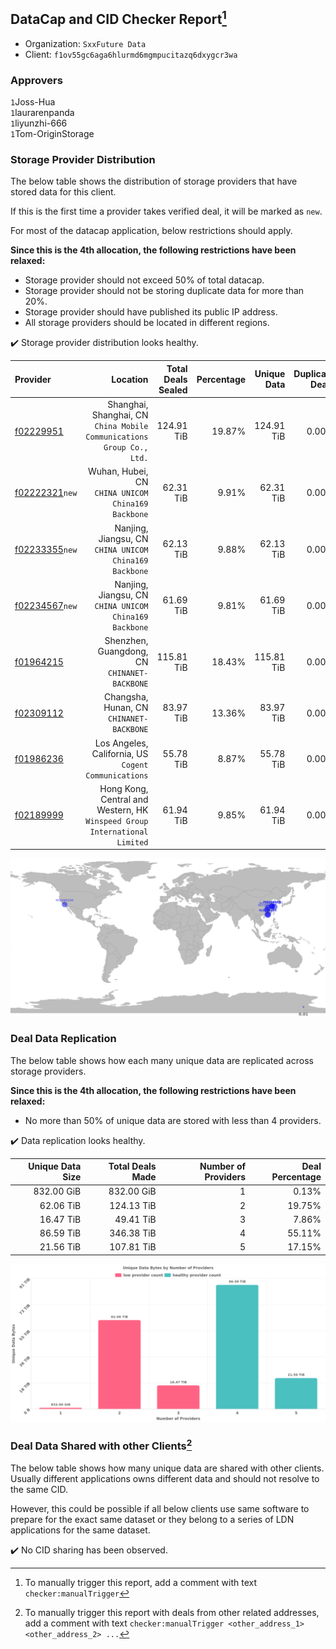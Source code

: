 ## DataCap and CID Checker Report[^1]
 - Organization: `SxxFuture Data`
 - Client: `f1ov55gc6aga6hlurmd6mgmpucitazq6dxygcr3wa`
### Approvers
`1`Joss-Hua<br/>`1`laurarenpanda<br/>`1`liyunzhi-666<br/>`1`Tom-OriginStorage

### Storage Provider Distribution
The below table shows the distribution of storage providers that have stored data for this client.

If this is the first time a provider takes verified deal, it will be marked as `new`.

For most of the datacap application, below restrictions should apply.

**Since this is the 4th allocation, the following restrictions have been relaxed:**
 - Storage provider should not exceed 50% of total datacap.
 - Storage provider should not be storing duplicate data for more than 20%.
 - Storage provider should have published its public IP address.
 - All storage providers should be located in different regions.

✔️ Storage provider distribution looks healthy.

| Provider                                                    |                                                                      Location | Total Deals Sealed | Percentage | Unique Data | Duplicate Deals |
| :---------------------------------------------------------- | ----------------------------------------------------------------------------: | -----------------: | ---------: | ----------: | --------------: |
| [f02229951](https://filfox.info/en/address/f02229951)       |      Shanghai, Shanghai, CN<br/>`China Mobile Communications Group Co., Ltd.` |         124.91 TiB |     19.87% |  124.91 TiB |           0.00% |
| [f02222321](https://filfox.info/en/address/f02222321)`new`  |                         Wuhan, Hubei, CN<br/>`CHINA UNICOM China169 Backbone` |          62.31 TiB |      9.91% |   62.31 TiB |           0.00% |
| [f02233355](https://filfox.info/en/address/f02233355)`new`  |                     Nanjing, Jiangsu, CN<br/>`CHINA UNICOM China169 Backbone` |          62.13 TiB |      9.88% |   62.13 TiB |           0.00% |
| [f02234567](https://filfox.info/en/address/f02234567)`new`  |                     Nanjing, Jiangsu, CN<br/>`CHINA UNICOM China169 Backbone` |          61.69 TiB |      9.81% |   61.69 TiB |           0.00% |
| [f01964215](https://filfox.info/en/address/f01964215)       |                               Shenzhen, Guangdong, CN<br/>`CHINANET-BACKBONE` |         115.81 TiB |     18.43% |  115.81 TiB |           0.00% |
| [f02309112](https://filfox.info/en/address/f02309112)       |                                   Changsha, Hunan, CN<br/>`CHINANET-BACKBONE` |          83.97 TiB |     13.36% |   83.97 TiB |           0.00% |
| [f01986236](https://filfox.info/en/address/f01986236)       |                       Los Angeles, California, US<br/>`Cogent Communications` |          55.78 TiB |      8.87% |   55.78 TiB |           0.00% |
| [f02189999](https://filfox.info/en/address/f02189999)       | Hong Kong, Central and Western, HK<br/>`Winspeed Group International Limited` |          61.94 TiB |      9.85% |   61.94 TiB |           0.00% |

<img src="https://raw.githubusercontent.com/data-preservation-programs/filplus-checker-assets/main/filecoin-project/filecoin-plus-large-datasets/issues/1613/1693905727892.png"/>

### Deal Data Replication
The below table shows how each many unique data are replicated across storage providers.


**Since this is the 4th allocation, the following restrictions have been relaxed:**
- No more than 50% of unique data are stored with less than 4 providers.

✔️ Data replication looks healthy.

| Unique Data Size | Total Deals Made | Number of Providers | Deal Percentage |
| ---------------: | ---------------: | ------------------: | --------------: |
|       832.00 GiB |       832.00 GiB |                   1 |           0.13% |
|        62.06 TiB |       124.13 TiB |                   2 |          19.75% |
|        16.47 TiB |        49.41 TiB |                   3 |           7.86% |
|        86.59 TiB |       346.38 TiB |                   4 |          55.11% |
|        21.56 TiB |       107.81 TiB |                   5 |          17.15% |

<img src="https://raw.githubusercontent.com/data-preservation-programs/filplus-checker-assets/main/filecoin-project/filecoin-plus-large-datasets/issues/1613/1693905728663.png"/>

### Deal Data Shared with other Clients[^3]
The below table shows how many unique data are shared with other clients.
Usually different applications owns different data and should not resolve to the same CID.

However, this could be possible if all below clients use same software to prepare for the exact same dataset or they belong to a series of LDN applications for the same dataset.

✔️ No CID sharing has been observed.

[^1]: To manually trigger this report, add a comment with text `checker:manualTrigger`

[^2]: Deals from those addresses are combined into this report as they are specified with `checker:manualTrigger`

[^3]: To manually trigger this report with deals from other related addresses, add a comment with text `checker:manualTrigger <other_address_1> <other_address_2> ...`
